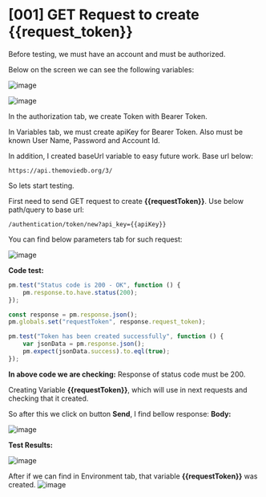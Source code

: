 # [001] GET Request to create {{request_token}}

Before testing, we must have an account and must be authorized.

Below on the screen we can see the following variables:

![image](https://user-images.githubusercontent.com/122685448/231020070-ba29acb2-390c-4ae4-b375-70c46145f1c6.png)


![image](https://user-images.githubusercontent.com/122685448/231019891-b0461aaf-e332-4571-8a08-9d3221edbdc3.png)



In the authorization tab, we create Token with Bearer Token.

In Variables tab, we must create apiKey for Bearer Token. Also must be known User Name, Password and Account Id.

In addition, I created baseUrl variable to easy future work. Base url below:

```
https://api.themoviedb.org/3/
```
So lets start testing. 

First need to send GET request to create __{{requestToken}}__. 
Use below path/query to base url:
```
/authentication/token/new?api_key={{apiKey}} 
```
You can find below parameters tab for such request:

![image](https://user-images.githubusercontent.com/122685448/231019920-b66e9b6e-04a2-4f30-b71d-01c83108e448.png)


__Code test:__

```js {.line-numbers}
pm.test("Status code is 200 - OK", function () {
    pm.response.to.have.status(200);
});

const response = pm.response.json();
pm.globals.set("requestToken", response.request_token);

pm.test("Token has been created successfully", function () {
    var jsonData = pm.response.json();
    pm.expect(jsonData.success).to.eql(true);
});
```
__In above code we are checking:__
Response of status code must be 200.

Creating Variable __{{requestToken}}__, which will use in next requests and checking that it created.

So after this we click on button __Send__, I find bellow response:
__Body:__

![image](https://user-images.githubusercontent.com/122685448/231019941-8e96baad-93fa-4001-ab44-a90318ad0b61.png)

__Test Results:__

![image](https://user-images.githubusercontent.com/122685448/231019969-fb72baec-7eb7-4719-aed8-c29656f97fa9.png)


After if we can find in Environment tab, that variable __{{requestToken}}__ was created.
![image](https://user-images.githubusercontent.com/122685448/231019980-fd6b8649-1fd5-4baf-89ae-7555625e3f01.png)





